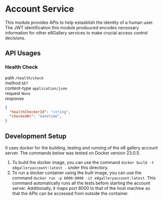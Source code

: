 # Account Service
This module provides APIs to help estasblish the identity of a human user. The JWT identification this module prodouced encodes necessary information for other e8Gallery services to make crucial access control decisions.

## API Usages
### Health Check
path ```/health/check```<br/>
method ```GET```<br/>
content-type ```application/json```<br/>
request ```None```<br/>
response<br/>
```json
{
  "healthCheckerId": "string",
  "checkedAt": "datetime",
}
```

## Development Setup
It uses docker for the building, testing and running of the e8 gallery account server. The commands below was tested on Docker version 23.0.5. 
1. To build the docker image, you can use the command ```docker build -t e8galleryaccount:latest .``` under this directory.
2. To run a docker container using the built image, you can use the command ```docker run -p 8000:8000 -it e8galleryaccount:latest```. This command automatically runs all the tests before starting the account server. Additionally, it maps port 8000 to that of the host machine so that the APIs can be accessed from outside the container.
